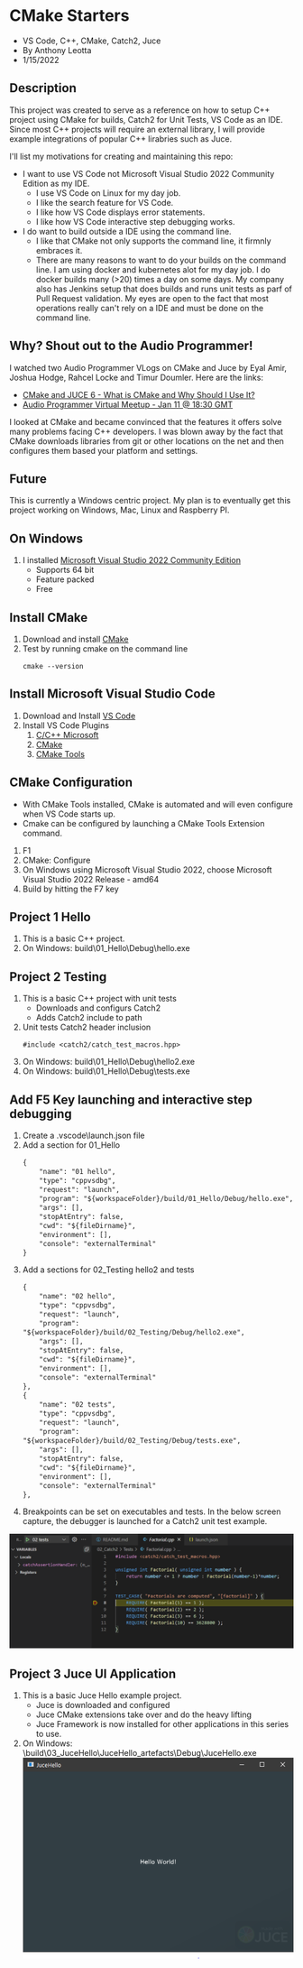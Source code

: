 # CMake Starters

- VS Code, C++, CMake, Catch2, Juce
- By Anthony Leotta
- 1/15/2022

## Description

This project was created to serve as a reference on how to setup C++ project using CMake for builds, Catch2 for Unit Tests, VS Code as an IDE. Since most C++ projects will require an external library, I will provide example integrations of popular C++ lirabries such as Juce.

I'll list my motivations for creating and maintaining this repo:
- I want to use VS Code not Microsoft Visual Studio 2022 Community Edition as my IDE.
    - I use VS Code on Linux for my day job.
    - I like the search feature for VS Code.
    - I like how VS Code displays error statements.
    - I like how VS Code interactive step debugging works.
- I do want to build outside a IDE using the command line.
    - I like that CMake not only supports the command line, it firmnly embraces it.
    - There are many reasons to want to do your builds on the command line. I am using docker and kubernetes alot for my day job.  I do docker builds many (>20) times a day on some days.  My company also has Jenkins setup that does builds and runs unit tests as parf of Pull Request validation.  My eyes are open to the fact that most operations really can't rely on a IDE and must be done on the command line.

## Why? Shout out to the Audio Programmer!

I watched two Audio Programmer VLogs on CMake and Juce by Eyal Amir, Joshua Hodge, Rahcel Locke and Timur Doumler. Here are the links:

- [CMake and JUCE 6 - What is CMake and Why Should I Use It?](https://www.youtube.com/watch?v=FKVK7TyEJ5g)
- [Audio Programmer Virtual Meetup - Jan 11 @ 18:30 GMT](https://www.youtube.com/watch?v=koD66WQJtkU&t=2498s)


I looked at CMake and became convinced that the features it offers solve many problems facing C++ developers.   I was blown away by the fact that CMake downloads libraries from git or other locations on the net and then configures them based your platform and settings.

## Future

This is currently a Windows centric project.  My plan is to eventually get this project working on Windows, Mac, Linux and Raspberry PI.

## On Windows

1. I installed [Microsoft Visual Studio 2022 Community Edition](https://visualstudio.microsoft.com/vs/community/)
    - Supports 64 bit
    - Feature packed
    - Free

## Install CMake

1. Download and install [CMake](https://cmake.org/download/)
1. Test by running cmake on the command line
    ```
    cmake --version
    ```

## Install Microsoft Visual Studio Code

1. Download and Install [VS Code](https://code.visualstudio.com/)
1. Install VS Code Plugins
    1. [C/C++ Microsoft](https://marketplace.visualstudio.com/items?itemName=ms-vscode.cpptools)
    2. [CMake](https://marketplace.visualstudio.com/items?itemName=twxs.cmake)
    3. [CMake Tools](https://marketplace.visualstudio.com/items?itemName=ms-vscode.cmake-tools)

## CMake Configuration

- With CMake Tools installed, CMake is automated and will even configure when VS Code starts up.
- Cmake can be configured by launching a CMake Tools Extension command.
1. F1
1. CMake: Configure
1. On Windows using Microsoft Visual Studio 2022, choose Microsoft Visual Studio 2022 Release - amd64
1. Build by hitting the F7 key

## Project 1 Hello

1. This is a basic C++ project.
1. On Windows: build\01_Hello\Debug\hello.exe

## Project 2 Testing

1. This is a basic C++ project with unit tests
    - Downloads and configurs Catch2
    - Adds Catch2 include to path
1. Unit tests Catch2 header inclusion
    ```
    #include <catch2/catch_test_macros.hpp>
    ```
1. On Windows: build\01_Hello\Debug\hello2.exe
1. On Windows: build\01_Hello\Debug\tests.exe

## Add F5 Key launching and interactive step debugging

1. Create a .vscode\launch.json file
1. Add a section for 01_Hello
    ```
    {
        "name": "01 hello",
        "type": "cppvsdbg",
        "request": "launch",
        "program": "${workspaceFolder}/build/01_Hello/Debug/hello.exe",
        "args": [],
        "stopAtEntry": false,
        "cwd": "${fileDirname}",
        "environment": [],
        "console": "externalTerminal"
    }
    ```
1. Add a sections for 02_Testing hello2 and tests
    ```
    {
        "name": "02 hello",
        "type": "cppvsdbg",
        "request": "launch",
        "program": "${workspaceFolder}/build/02_Testing/Debug/hello2.exe",
        "args": [],
        "stopAtEntry": false,
        "cwd": "${fileDirname}",
        "environment": [],
        "console": "externalTerminal"
    },
    {
        "name": "02 tests",
        "type": "cppvsdbg",
        "request": "launch",
        "program": "${workspaceFolder}/build/02_Testing/Debug/tests.exe",
        "args": [],
        "stopAtEntry": false,
        "cwd": "${fileDirname}",
        "environment": [],
        "console": "externalTerminal"
    },
    ```
1. Breakpoints can be set on executables and tests. In the below screen capture, the debugger is launched for a Catch2 unit test example.

![Debugging Screen Capture](debugging-screen-capture.png)


## Project 3 Juce UI Application

1. This is a basic Juce Hello example project.
    - Juce is downloaded and configured
    - Juce CMake extensions take over and do the heavy lifting
    - Juce Framework is now installed for other applications in this series to use.
1. On Windows: \build\03_JuceHello\JuceHello_artefacts\Debug\JuceHello.exe
![03_JuceHello Screen Capture](03_JuceHello.png)

